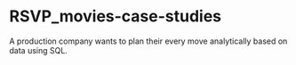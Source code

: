 # RSVP_movies-case-studies
A production company wants to plan their every move analytically based on data using SQL.
